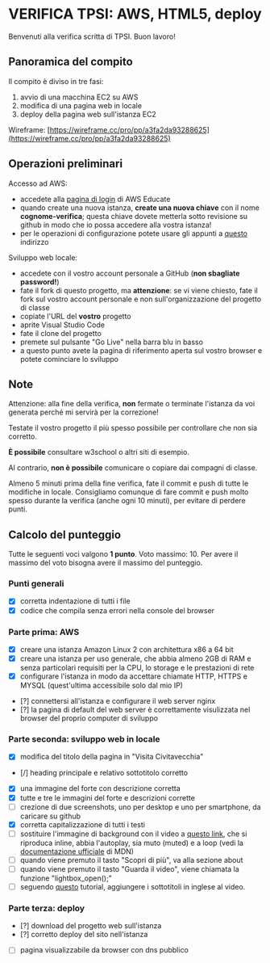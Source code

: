 # VERIFICA TPSI: AWS, HTML5, deploy

Benvenuti alla verifica scritta di TPSI. Buon lavoro!

## Panoramica del compito
Il compito è diviso in tre fasi:
1. avvio di una macchina EC2 su AWS
1. modifica di una pagina web in locale
1. deploy della pagina web sull'istanza EC2

Wireframe: [https://wireframe.cc/pro/pp/a3fa2da93288625](https://wireframe.cc/pro/pp/a3fa2da93288625)
## Operazioni preliminari
Accesso ad AWS:
- accedete alla [pagina di login](https://www.awseducate.com/signin/SiteLogin) di AWS Educate
- quando create una nuova istanza, **create una nuova chiave** con il nome **cognome-verifica**; questa chiave dovete metterla sotto revisione su github in modo che io possa accedere alla vostra istanza!
- per le operazioni di configurazione potete usare gli appunti a [questo](https://github.com/wbigger/tpsi-5y/) indirizzo

Sviluppo web locale:
- accedete con il vostro account personale a GitHub (**non sbagliate password!**)
- fate il fork di questo progetto, ma **attenzione**: se vi viene chiesto, fate il fork sul vostro account personale e non sull'organizzazione del progetto di classe
- copiate l'URL del **vostro** progetto
- aprite Visual Studio Code
- fate il clone del progetto
- premete sul pulsante "Go Live" nella barra blu in basso
- a questo punto avete la pagina di riferimento aperta sul vostro browser e potete cominciare lo sviluppo

## Note
Attenzione: alla fine della verifica, **non** fermate o terminate l'istanza da voi generata perché mi servirà per la correzione!

Testate il vostro progetto il più spesso possibile per controllare che non sia corretto.

**È possibile** consultare w3school o altri siti di esempio.

Al contrario, **non è possibile** comunicare o copiare dai compagni di classe.

Almeno 5 minuti prima della fine verifica, fate il commit e push di tutte le modifiche in locale. Consigliamo comunque di fare commit e push molto spesso durante la verifica (anche ogni 10 minuti), per evitare di perdere punti.

## Calcolo del punteggio
Tutte le seguenti voci valgono **1 punto**.
Voto massimo: 10.
Per avere il massimo del voto bisogna avere il massimo del punteggio.


### Punti generali
- [X] corretta indentazione di tutti i file
- [X] codice che compila senza errori nella console del browser

### Parte prima: AWS
- [X] creare una istanza Amazon Linux 2 con architettura x86 a 64 bit
- [X] creare una istanza per uso generale, che abbia almeno 2GB di RAM e senza particolari requisiti per la CPU, lo storage e le prestazioni di rete
- [X] configurare l'istanza in modo da accettare chiamate HTTP, HTTPS e MYSQL (quest'ultima accessibile solo dal mio IP)
- [?] connettersi all'istanza e configurare il web server nginx
- [?] la pagina di default del web server è correttamente visulizzata nel browser del proprio computer di sviluppo

### Parte seconda: sviluppo web in locale
- [X] modifica del titolo della pagina in "Visita Civitavecchia"
- [/] heading principale e relativo sottotitolo corretto
- [X] una immagine del forte con descrizione corretta
- [X] tutte e tre le immagini del forte e descrizioni corrette
- [ ] crezione di due screenshots, uno per desktop e uno per smartphone, da caricare su github
- [X] corretta capitalizzazione di tutti i testi
- [ ] sostituire l'immagine di background con il video a [questo link](https://visit-civitavecchia.s3-eu-west-1.amazonaws.com/Stone-Falls.mp4), che si riproduca inline, abbia l'autoplay, sia muto (muted) e a loop (vedi la [documentazione ufficiale](https://developer.mozilla.org/en-US/docs/Web/HTML/Element/video) di MDN)
- [ ] quando viene premuto il tasto "Scopri di più", va alla sezione about
- [ ] quando viene premuto il tasto "Guarda il video", viene chiamata la funzione "lightbox_open();"
- [ ] seguendo [questo](https://developer.mozilla.org/en-US/docs/Web/Guide/Audio_and_video_delivery/Adding_captions_and_subtitles_to_HTML5_video) tutorial, aggiungere i sottotitoli in inglese al video.

### Parte terza: deploy
- [?] download del progetto web sull'istanza
- [?] corretto deploy del sito nell'istanza
- [ ] pagina visualizzabile da browser con dns pubblico


